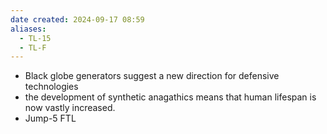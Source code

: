 ```yaml
---
date created: 2024-09-17 08:59
aliases:
  - TL-15
  - TL-F
---
```


- Black globe generators suggest a new direction for defensive technologies
- the development of synthetic anagathics means that human lifespan is now vastly increased.
- Jump-5 FTL
